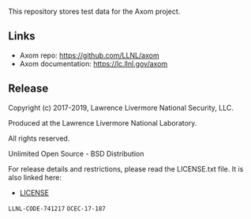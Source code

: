 This repository stores test data for the Axom project.

Links
-----

 * Axom repo: https://github.com/LLNL/axom
 * Axom documentation: https://lc.llnl.gov/axom

Release
-------

Copyright (c) 2017-2019, Lawrence Livermore National Security, LLC.

Produced at the Lawrence Livermore National Laboratory.

All rights reserved.

Unlimited Open Source - BSD Distribution

For release details and restrictions, please read the LICENSE.txt file.
It is also linked here:
- [LICENSE](./LICENSE)

`LLNL-CODE-741217`  `OCEC-17-187`
